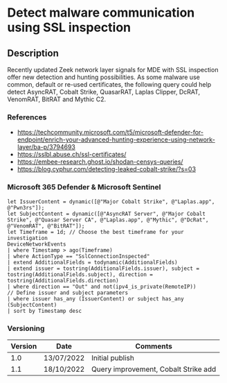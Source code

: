 # Detect malware communication using SSL inspection

## Description

Recently updated Zeek network layer signals for MDE with SSL inspection offer new detection and hunting possibilities. As some malware use common, default or re-used certificates, the following query could help detect AsyncRAT, Cobalt Strike, QuasarRAT, Laplas Clipper, DcRAT, VenomRAT, BitRAT and Mythic C2.

### References
- https://techcommunity.microsoft.com/t5/microsoft-defender-for-endpoint/enrich-your-advanced-hunting-experience-using-network-layer/ba-p/3794693
- https://sslbl.abuse.ch/ssl-certificates/
- https://embee-research.ghost.io/shodan-censys-queries/
- https://blog.cyphur.com/detecting-leaked-cobalt-strike/?s=03

### Microsoft 365 Defender & Microsoft Sentinel
```
let IssuerContent = dynamic([@"Major Cobalt Strike", @"Laplas.app", @"Pwn3rs"]);
let SubjectContent = dynamic([@"AsyncRAT Server", @"Major Cobalt Strike", @"Quasar Server CA", @"Laplas.app", @"Mythic", @"DcRat", @"VenomRAT", @"BitRAT"]);
let Timeframe = 1d; // Choose the best timeframe for your investigation
DeviceNetworkEvents
| where Timestamp > ago(Timeframe)
| where ActionType == "SslConnectionInspected"
| extend AdditionalFields = todynamic(AdditionalFields)
| extend issuer = tostring(AdditionalFields.issuer), subject = tostring(AdditionalFields.subject), direction = tostring(AdditionalFields.direction)
| where direction == "Out" and not(ipv4_is_private(RemoteIP))
// Define issuer and subject parameters
| where issuer has_any (IssuerContent) or subject has_any (SubjectContent)
| sort by Timestamp desc 
```

### Versioning
| Version       | Date          | Comments                               |
| ------------- |---------------| ---------------------------------------|
| 1.0           | 13/07/2022    | Initial publish                        |
| 1.1           | 18/10/2022    | Query improvement, Cobalt Strike add    |
